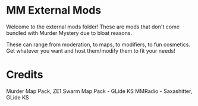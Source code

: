 # MM External Mods

Welcome to the external mods folder! These are mods that don't come bundled with Murder Mystery due to bloat reasons.

These can range from moderation, to maps, to modifiers, to fun cosmetics. Get whatever you want and host them/modify them to fit your needs!

# Credits

Murder Map Pack, ZE1 Swarm Map Pack - GLide KS
MMRadio - Saxashitter, GLide KS